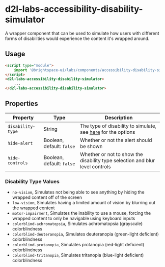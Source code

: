 # d2l-labs-accessibility-disability-simulator

A wrapper component that can be used to simulate how users with different forms of disabilities would experience the content it's wrapped around.

## Usage

```html
<script type="module">
    import '@brightspace-ui/labs/components/accessibility-disability-simulator.js';
</script>
<d2l-labs-accessibility-disability-simulator>
	...
</d2l-labs-accessibility-disability-simulator>
```

## Properties

| Property | Type | Description |
|--|--|--|
| `disability-type` | String | The type of disability to simulate, see [here](#disability-type-values) for the options
| `hide-alert` | Boolean, default: `false` | Whether or not the alert should be shown
| `hide-controls` | Boolean, default: `false` | Whether or not to show the disability type selection and blur level controls


### Disability Type Values
- `no-vision`, Simulates not being able to see anything by hiding the wrapped content off of the screen
- `low-vision`, Simulates having a limited amount of vision by blurring out the wrapped content
- `motor-impairment`, Simulates the inability to use a mouse, forcing the wrapped content to only be navigable using keyboard inputs
- `colorblind-achromatopsia`, Simulates achromatopsia (grayscale) colorblindness
- `colorblind-deuteranopia`, Simulates deuteranopia (green-light deficient) colorblindness
- `colorblind-protanopia`, Simulates protanopia (red-light deficient) colorblindness
- `colorblind-tritanopia`, Simulates tritanopia (blue-light deficient) colorblindness
